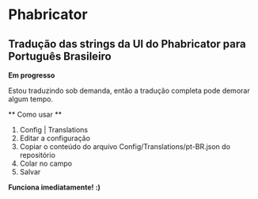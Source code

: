# Phabricator

Tradução das strings da UI do Phabricator para Português Brasileiro
-------------------------------------------------------------------

**Em progresso**

Estou traduzindo sob demanda, então a tradução completa pode demorar algum tempo.


** Como usar **

1. Config | Translations
2. Editar a configuração
3. Copiar o conteúdo do arquivo Config/Translations/pt-BR.json do repositório
4. Colar no campo
5. Salvar

**Funciona imediatamente! :)**